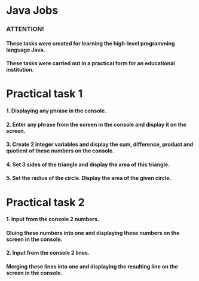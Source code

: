 # Java Jobs

### ATTENTION!
#### These tasks were created for learning the high-level programming language Java.
#### These tasks were carried out in a practical form for an educational institution.


# Practical task 1
#### 1. Displaying any phrase in the console.
#### 2. Enter any phrase from the screen in the console and display it on the screen.
#### 3. Create 2 integer variables and display the sum, difference, product and quotient of these numbers on the console.
#### 4. Set 3 sides of the triangle and display the area of this triangle.
#### 5. Set the radius of the circle. Display the area of the given circle.


# Practical task 2
#### 1. Input from the console 2 numbers.
#### Gluing these numbers into one and displaying these numbers on the screen in the console.
#### 2. Input from the console 2 lines.
#### Merging these lines into one and displaying the resulting line on the screen in the console.